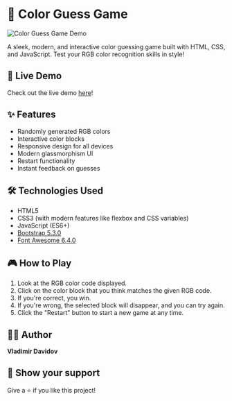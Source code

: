 # 🎨 Color Guess Game

![Color Guess Game Demo](https://api.placeholder.com/400/320)

A sleek, modern, and interactive color guessing game built with HTML, CSS, and JavaScript. Test your RGB color recognition skills in style!

## 🚀 Live Demo

Check out the live demo [here](https://your-demo-link.com)!

## ✨ Features

- Randomly generated RGB colors
- Interactive color blocks
- Responsive design for all devices
- Modern glassmorphism UI
- Restart functionality
- Instant feedback on guesses

## 🛠️ Technologies Used

- HTML5
- CSS3 (with modern features like flexbox and CSS variables)
- JavaScript (ES6+)
- [Bootstrap 5.3.0](https://getbootstrap.com/)
- [Font Awesome 6.4.0](https://fontawesome.com/)

## 🎮 How to Play

1. Look at the RGB color code displayed.
2. Click on the color block that you think matches the given RGB code.
3. If you're correct, you win.
4. If you're wrong, the selected block will disappear, and you can try again.
5. Click the "Restart" button to start a new game at any time.



## 👨‍💻 Author

**Vladimir Davidov**

## 🌟 Show your support

Give a ⭐️ if you like this project!

